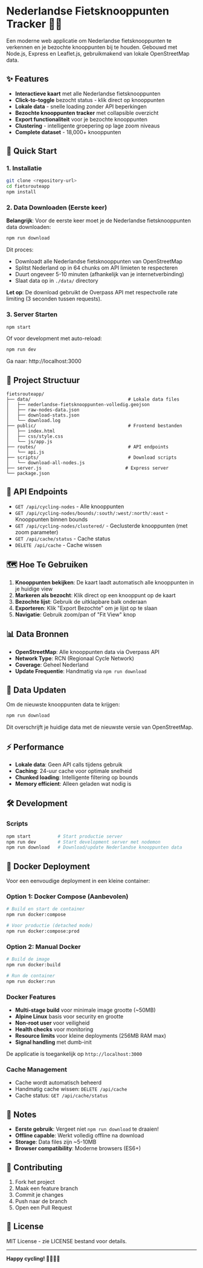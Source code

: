# Nederlandse Fietsknooppunten Tracker 🚴‍♀️

Een moderne web applicatie om Nederlandse fietsknooppunten te verkennen en je bezochte knooppunten bij te houden. Gebouwd met Node.js, Express en Leaflet.js, gebruikmakend van lokale OpenStreetMap data.

## ✨ Features

- **Interactieve kaart** met alle Nederlandse fietsknooppunten
- **Click-to-toggle** bezocht status - klik direct op knooppunten
- **Lokale data** - snelle loading zonder API beperkingen
- **Bezochte knooppunten tracker** met collapsible overzicht
- **Export functionaliteit** voor je bezochte knooppunten
- **Clustering** - intelligente groepering op lage zoom niveaus
- **Complete dataset** - 18,000+ knooppunten

## 🚀 Quick Start

### 1. Installatie

```bash
git clone <repository-url>
cd fietsrouteapp
npm install
```

### 2. Data Downloaden (Eerste keer)

**Belangrijk**: Voor de eerste keer moet je de Nederlandse fietsknooppunten data downloaden:

```bash
npm run download
```

Dit proces:
- Downloadt alle Nederlandse fietsknooppunten van OpenStreetMap
- Splitst Nederland op in 64 chunks om API limieten te respecteren
- Duurt ongeveer 5-10 minuten (afhankelijk van je internetverbinding)
- Slaat data op in `./data/` directory

**Let op**: De download gebruikt de Overpass API met respectvolle rate limiting (3 seconden tussen requests).

### 3. Server Starten

```bash
npm start
```

Of voor development met auto-reload:

```bash
npm run dev
```

Ga naar: http://localhost:3000

## 📁 Project Structuur

```
fietsrouteapp/
├── data/                                    # Lokale data files
│   ├── nederlandse-fietsknooppunten-volledig.geojson
│   ├── raw-nodes-data.json
│   ├── download-stats.json
│   └── download.log
├── public/                                  # Frontend bestanden
│   ├── index.html
│   ├── css/style.css
│   └── js/app.js
├── routes/                                  # API endpoints
│   └── api.js
├── scripts/                                 # Download scripts
│   └── download-all-nodes.js
├── server.js                               # Express server
└── package.json
```

## 🔧 API Endpoints

- `GET /api/cycling-nodes` - Alle knooppunten
- `GET /api/cycling-nodes/bounds/:south/:west/:north/:east` - Knooppunten binnen bounds
- `GET /api/cycling-nodes/clustered/` - Geclusterde knooppunten (met zoom parameter)
- `GET /api/cache/status` - Cache status
- `DELETE /api/cache` - Cache wissen

## 🗺️ Hoe Te Gebruiken

1. **Knooppunten bekijken**: De kaart laadt automatisch alle knooppunten in je huidige view
2. **Markeren als bezocht**: Klik direct op een knooppunt op de kaart
3. **Bezochte lijst**: Gebruik de uitklapbare balk onderaan
4. **Exporteren**: Klik "Export Bezochte" om je lijst op te slaan
5. **Navigatie**: Gebruik zoom/pan of "Fit View" knop

## 📊 Data Bronnen

- **OpenStreetMap**: Alle knooppunten data via Overpass API
- **Network Type**: RCN (Regionaal Cycle Network)
- **Coverage**: Geheel Nederland
- **Update Frequentie**: Handmatig via `npm run download`

## 🔄 Data Updaten

Om de nieuwste knooppunten data te krijgen:

```bash
npm run download
```

Dit overschrijft je huidige data met de nieuwste versie van OpenStreetMap.

## ⚡ Performance

- **Lokale data**: Geen API calls tijdens gebruik
- **Caching**: 24-uur cache voor optimale snelheid
- **Chunked loading**: Intelligente filtering op bounds
- **Memory efficient**: Alleen geladen wat nodig is

## 🛠️ Development

### Scripts

```bash
npm start          # Start productie server
npm run dev        # Start development server met nodemon
npm run download   # Download/update Nederlandse knooppunten data
```

## 🐳 Docker Deployment

Voor een eenvoudige deployment in een kleine container:

### Option 1: Docker Compose (Aanbevolen)

```bash
# Build en start de container
npm run docker:compose

# Voor productie (detached mode)
npm run docker:compose:prod
```

### Option 2: Manual Docker

```bash
# Build de image
npm run docker:build

# Run de container
npm run docker:run
```

### Docker Features

- **Multi-stage build** voor minimale image grootte (~50MB)
- **Alpine Linux** basis voor security en grootte
- **Non-root user** voor veiligheid
- **Health checks** voor monitoring
- **Resource limits** voor kleine deployments (256MB RAM max)
- **Signal handling** met dumb-init

De applicatie is toegankelijk op `http://localhost:3000`

### Cache Management

- Cache wordt automatisch beheerd
- Handmatig cache wissen: `DELETE /api/cache`
- Cache status: `GET /api/cache/status`

## 📝 Notes

- **Eerste gebruik**: Vergeet niet `npm run download` te draaien!
- **Offline capable**: Werkt volledig offline na download
- **Storage**: Data files zijn ~5-10MB
- **Browser compatibility**: Moderne browsers (ES6+)

## 🤝 Contributing

1. Fork het project
2. Maak een feature branch
3. Commit je changes
4. Push naar de branch
5. Open een Pull Request

## 📄 License

MIT License - zie LICENSE bestand voor details.

---

**Happy cycling! 🚴‍♂️🚴‍♀️**
